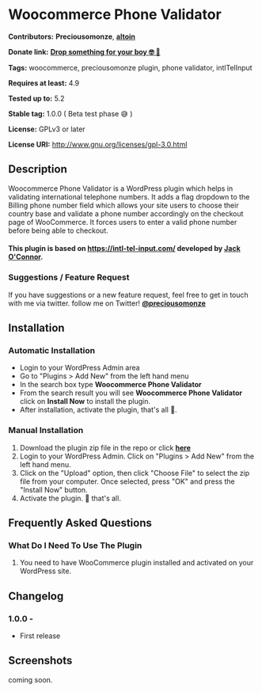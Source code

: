 # Woocommerce Phone Validator

**Contributors:** __Preciousomonze__, [__altoin__](https://github.com/altoin/Woo-Phone-Validator)

**Donate link:** <a href="https://rave.flutterwave.com/pay/preciousomonze" target="_blank">__Drop something for your boy 🤓 🥳__</a>

**Tags:** woocommerce, preciousomonze plugin, phone validator, intlTelInput

**Requires at least:** 4.9

**Tested up to:** 5.2

**Stable tag:** 1.0.0 ( Beta test phase 😅 )

**License:** GPLv3 or later

**License URI:** http://www.gnu.org/licenses/gpl-3.0.html

## Description

Woocommerce Phone Validator is a WordPress plugin which helps in validating international telephone numbers. It adds a flag dropdown to the Billing phone number field which allows your site users to choose their country base and validate a phone number accordingly on the checkout page of WooCommerce. It forces users to enter a valid phone number before being able to checkout.

#### This plugin is based on https://intl-tel-input.com/ developed by [Jack O'Connor](https://github.com/jackocnr/).

### Suggestions / Feature Request

If you have suggestions or a new feature request, feel free to get in touch with me via twitter. follow me on Twitter! **[@preciousomonze](https://twitter.com/preciousomonze)**


## Installation


### Automatic Installation
* 	Login to your WordPress Admin area
* 	Go to "Plugins > Add New" from the left hand menu
* 	In the search box type __Woocommerce Phone Validator__
*	From the search result you will see __Woocommerce Phone Validator__ click on __Install Now__ to install the plugin.
*	After installation, activate the plugin, that's all 🤗.


### Manual Installation
1. 	Download the plugin zip file in the repo or click [__here__](https://github.com/Preciousomonze/woocommerce-phone-validator/releases/download/1.0.0/woo-phone-validator.zip)
2. 	Login to your WordPress Admin. Click on "Plugins > Add New" from the left hand menu.
3.  Click on the "Upload" option, then click "Choose File" to select the zip file from your computer. Once selected, press "OK" and press the "Install Now" button.
4.  Activate the plugin. 🤧 that's all.


## Frequently Asked Questions

### What Do I Need To Use The Plugin

1.	You need to have WooCommerce plugin installed and activated on your WordPress site.

## Changelog

### 1.0.0 - 
*   First release

## Screenshots ##
coming soon.
